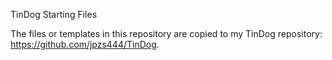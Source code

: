 TinDog Starting Files

The files or templates in this repository are copied to my TinDog repository: https://github.com/jpzs444/TinDog.
